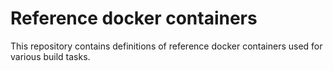 <!--
SPDX-FileCopyrightText: 2020 Huawei Inc.
SPDX-License-Identifier: Apache-2.0
-->

# Reference docker containers

This repository contains definitions of reference docker containers
used for various build tasks.
